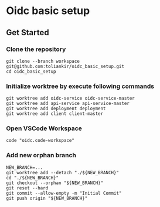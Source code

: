 # Oidc basic setup

## Get Started

### Clone the repository
```shell
git clone --branch workspace git@github.com:toliankir/oidc_basic_setup.git
cd oidc_basic_setup
```

### Initialize worktree by execute following commands
```shell
git worktree add oidc-service oidc-service-master
git worktree add api-service api-service-master
git worktree add deployment deployment
git worktree add client client-master
```

### Open VSCode Workspace
```shell
code "oidc.code-workspace"
```

### Add new orphan branch

```shell
NEW_BRANCH=...
git worktree add --detach "./${NEW_BRANCH}"
cd "./${NEW_BRANCH}"
git checkout --orphan "${NEW_BRANCH}"
git reset --hard
git commit --allow-empty -m "Initial Commit"
git push origin "${NEW_BRANCH}"
```
